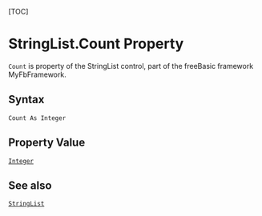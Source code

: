 [TOC]
# StringList.Count Property

`Count` is property of the StringList control, part of the freeBasic framework MyFbFramework.
## Syntax
```freeBasic
Count As Integer
```
## Property Value
[`Integer`]("https://www.freebasic.net/wiki/KeyPgInteger")
## See also
[`StringList`](StringList.md)
